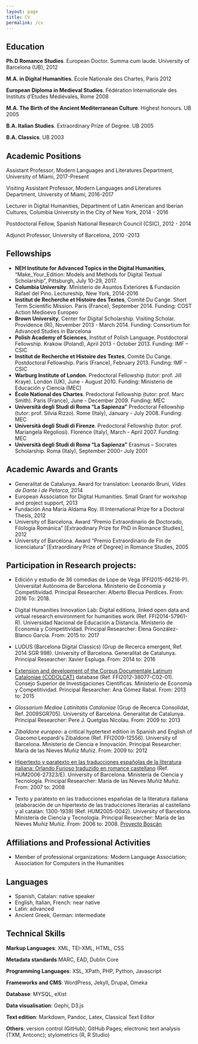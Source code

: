 ```yaml
---
layout: page
title: CV
permalink: /cv
---
```


## Education

**Ph.D Romance Studies**. European Doctor. Summa cum laude. University of Barcelona (UB), 2012

**M.A. in Digital Humanities**. École Nationale des Chartes, Paris 2012

**European Diploma in Medieval Studies**. Fédération Internationale des Instituts d’Études Médiévales, Rome 2008

**M.A. The Birth of the Ancient Mediterranean Culture**. Highest honours. UB 2005

**B.A. Italian Studies**. Extraordinary Prize of Degree. UB 2005

**B.A. Classics**.	UB 2003

## Academic Positions

Assistant Professor, Modern Languages and Literatures Department, University of Miami, 2017-Present

Visiting Assistant Professor, Modern Languages and Literatures Department, University of Miami, 2016-2017 

Lecturer in Digital Humanities, Department of Latin American and Iberian Cultures, Columbia University in the City of New York, 2014 - 2016

Postdoctoral Fellow, Spanish National Research Council (CSIC), 2012 - 2014

Adjunct Professor, University of Barcelona, 2010 -2013

## Fellowships											 
- **NEH Institute for Advanced Topics in the Digital Humanities**, “Make_Your_Edition: Models and Methods for Digital Textual Scholarship”, Pittsburgh, July 10-29, 2017. 
- **Columbia University**. Ministerio de Asuntos Exteriores & Fundación Rafael del Pino. Lectureship, New York, 2014-2016
- **Institut de Recherche et Histoire des Textes**, Comité Du Cange. Short Term Scientific Mission. Paris (France), September 2014. Funding: COST Action Medioevo Europeo
- **Brown University**, Center for Digital Scholarship. Visiting Scholar. Providence (RI), November 2013 - March 2014. Funding: Consortium for Advanced Studies in Barcelona
- **Polish Academy of Sciences**, Institut of Polish Language. Postdoctoral Fellowship. Krakow (Poland), April 2013 - October 2013. Funding: IMF – CSIC
- **Institut de Recherche et Histoire des Textes**, Comité Du Cange. Postdoctoral Fellowship. Paris (France), February 2013. Funding: IMF – CSIC
- **Warburg Institute of London**. Predoctoral Fellowship (tutor: prof. Jill Kraye). London (UK), June - August 2010. Funding: Ministerio de Educación y Ciencia (MEC)
- **École National des Chartes**. Predoctoral Fellowship (tutor: prof. Marc Smith). Paris (France), June - December 2009. Funding: MEC
- **Università degli Studi di Roma “La Sapienza”** Predoctoral Fellowship (tutor: prof. Silvia Rizzo). Rome (Italy), January - July 2008. Funding: MEC
- **Università degli Studi di Firenze**. Predoctoral Fellowship (tutor: prof. Mariangela Regoliosi). Florence (Italy), March - April 2007. Funding: MEC
- **Università degli Studi di Roma “La Sapienza”** Erasmus – Socrates Scholarship. Roma (Italy), September 2000- July 2001

## Academic Awards and Grants									

- Generalitat de Catalunya. Award for translation: Leonardo Bruni, *Vides de Dante i de Petarca*, 2014	
- European Association for Digital Humanities. Small Grant for workshop and project support, 2013
- Fundación Ana María Aldama Roy. III International Prize for a Doctoral Thesis, 2012
- University of Barcelona. Award “Premio Extraordinario de Doctorado, Filologia Románica” [Extraodinary Prize for PhD in Romance Studies], 2012
- University of Barcelona. Award “Premio Extraordinario de Fin de licenciatura” [Extraordinary Prize of Degree] in Romance Studies, 2005	

## Participation in Research projects: 

- Edición y estudio de 36 comedias de Lope de Vega (FFI2015-66216-P). Universitat Autònoma de Barcelona. Ministerio de Economía y Competitividad. Principal Researcher: Alberto Blecua Perdices. From: 2016 To: 2018. 

- Digital Humanities Innovation Lab: Digital editions, linked open data and virtual research environment for humanities work (Ref. FFI2014-57961-R). Universidad Nacional de Educación a Distancia. Ministerio de Economía y Competitividad. Principal Researcher: Elena González-Blanco García. From: 2015 to: 2017

-  LUDUS (Barcelona Digital Classics) (Grup de Recerca emergent, Ref. 2014 SGR 998). University of Barcelona. Generalitat de Catalunya. Principal Researcher: Xavier Espluga. From: 2014 to: 2016

- [Extension and development of the Corpus Documentale Latinum Cataloniae (CODOLCAT)](http://gmlc.imf.csic.es/codolcat/index.php) database (Ref. FFI2012-38077-C02-01). Consejo Superior de Investigaciones Científicas. Ministerio de Economía y Competitividad. Principal Researcher: Ana Gómez Rabal. From: 2013 to: 2015

- *Glossarium Mediae Latinitatis Cataloniae* (Grup de Recerca Consolidat, Ref. 2009SGR705). University of Barcelona. Generalitat de Catalunya. Principal Researcher: Pere J. Quetglas Nicolau. From: 2009 to: 2013

- *Zibaldone europeo*: a critical hyptertext edition in Spanish and English of Giacomo Leopardi's Zibaldone (Ref. FFI2009-12556). University of Barcelona. Ministerio de Ciencia e Innovación. Principal Researcher: María de las Nieves Muñiz Muñiz. From: 2009 to: 2012

- [Hipertexto y paratexto en las traducciones españolas de la literatura italiana: Orlando Furioso traduzido en romance castellano](http://stel.ub.edu/orlando/) (Ref. HUM2006-27323/E). University of Barcelona. Ministería de Ciencia y Tecnología. Principal Researcher: María de las Nieves Muñiz Muñiz. From: 2007 to: 2008

- Texto y paratexto en las traducciones españolas de la literatura italiana (elaboración de un hipertexto de las traducciones literarias al castellano y al catalán: 1300-1939) (Ref. HUM2005-0042). University of Barcelona. Ministería de Ciencia y Tecnología. Principal Researcher: María de las Nieves Muñiz Muñiz. From: 2006 to: 2008. [Proyecto Boscán](http://www.ub.edu/boscan/ )
 

## Affiliations and Professional Activities 

- Member of professional organizations: Modern Language Association; Association for Computers in the Humanities

## Languages 

- Spanish, Catalan: native speaker
- English, Italian, French: near native
- Latin: advanced
- Ancient Greek, German: intermediate

## Technical Skills

**Markup Languages**: XML, TEI-XML, HTML, CSS 

**Metadata standards**:MARC, EAD, Dublin Core

**Programming Languages**: XSL, XPath, PHP, Python, Javascript 

**Frameworks and CMS**: WordPress, Jekyll, Drupal, Omeka

**Database**: MYSQL, eXist

**Data visualisation**: Gephi, D3.js 

**Text edition**: Markdown, Pandoc, Latex, Classical Text Editor

**Others**: version control (GitHub); GitHub Pages; electronic text analysis (TXM, Antconc); stylometrics (R, R Studio)